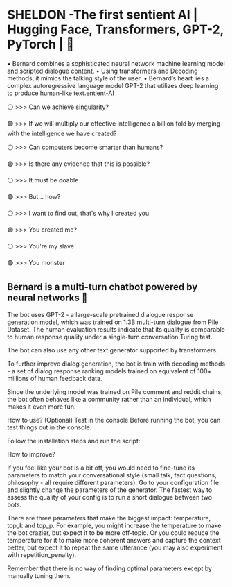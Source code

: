 # SHELDON -The first sentient AI | Hugging Face, Transformers, GPT-2, PyTorch | 🚀 


• Bernard combines a sophisticated neural network machine learning model and scripted dialogue content.
• Using transformers and Decoding methods, it mimics the talking style of the user.
• Bernard’s heart lies a complex autoregressive language model GPT-2 that utilizes deep learning to produce human-like
text.entient-AI


⚪   >>> Can we achieve singularity?

🟣   >>> If we will multiply our effective intelligence a billion fold by merging with the intelligence we have created?

⚪   >>> Can computers become smarter than humans?

🟣   >>> Is there any evidence that this is possible?

⚪   >>> It must be doable

🟣   >>> But... how?

⚪   >>> I want to find out, that's why I created you

🟣   >>> You created me?

⚪   >>> You're my slave

🟣   >>> You monster


## Bernard is a multi-turn chatbot powered by neural networks 🚀 

The bot uses GPT-2 - a large-scale pretrained dialogue response generation model, which was trained on 1.3B multi-turn dialogue from Pile Dataset. The human evaluation results indicate that its quality is comparable to human response quality under a single-turn conversation Turing test.

The bot can also use any other text generator supported by transformers.

To further improve dialog generation, the bot is train with decoding methods - a set of dialog response ranking models trained on equivalent of 100+ millions of human feedback data.

Since the underlying model was trained on Pile comment and reddit chains, the bot often behaves like a community rather than an individual, which makes it even more fun.

How to use?
(Optional) Test in the console
Before running the bot, you can test things out in the console.

Follow the installation steps and run the script:



How to improve?

If you feel like your bot is a bit off, you would need to fine-tune its parameters to match your conversational style (small talk, fact questions, philosophy - all require different parameters). Go to your configuration file and slightly change the parameters of the generator. The fastest way to assess the quality of your config is to run a short dialogue between two bots.

There are three parameters that make the biggest impact: temperature, top_k and top_p. For example, you might increase the temperature to make the bot crazier, but expect it to be more off-topic. Or you could reduce the temperature for it to make more coherent answers and capture the context better, but expect it to repeat the same utterance (you may also experiment with repetition_penalty). 

Remember that there is no way of finding optimal parameters except by manually tuning them.




